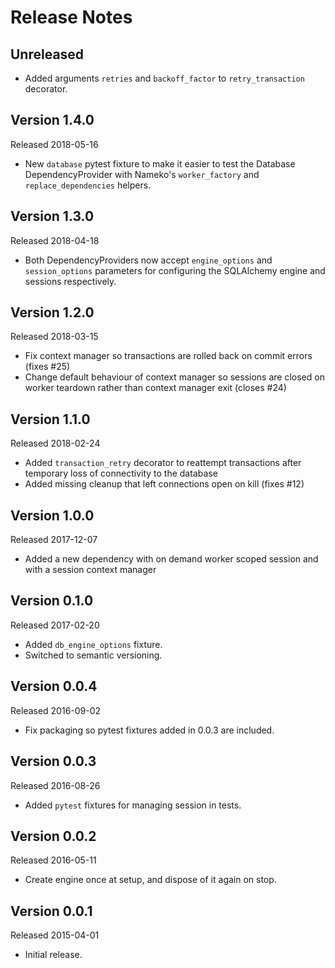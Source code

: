Release Notes
=============

Unreleased
----------

* Added arguments `retries` and `backoff_factor` to `retry_transaction` decorator.

Version 1.4.0
-------------

Released 2018-05-16

* New `database` pytest fixture to make it easier to test the Database
  DependencyProvider with Nameko's `worker_factory` and `replace_dependencies`
  helpers.


Version 1.3.0
-------------

Released 2018-04-18

* Both DependencyProviders now accept `engine_options` and `session_options`
  parameters for configuring the SQLAlchemy engine and sessions respectively.

Version 1.2.0
-------------

Released 2018-03-15

* Fix context manager so transactions are rolled back on commit errors
  (fixes #25)
* Change default behaviour of context manager so sessions are closed
  on worker teardown rather than context manager exit (closes #24)

Version 1.1.0
-------------

Released 2018-02-24

* Added `transaction_retry` decorator to reattempt transactions
  after temporary loss of connectivity to the database
* Added missing cleanup that left connections open on kill (fixes #12)

Version 1.0.0
-------------

Released 2017-12-07

* Added a new dependency with on demand worker scoped session
  and with a session context manager

Version 0.1.0
-------------

Released 2017-02-20

* Added `db_engine_options` fixture.
* Switched to semantic versioning.

Version 0.0.4
-------------

Released 2016-09-02

* Fix packaging so pytest fixtures added in 0.0.3 are included.

Version 0.0.3
-------------

Released 2016-08-26

* Added `pytest` fixtures for managing session in tests.

Version 0.0.2
-------------

Released 2016-05-11

* Create engine once at setup, and dispose of it again on stop.

Version 0.0.1
-------------

Released 2015-04-01

* Initial release.
